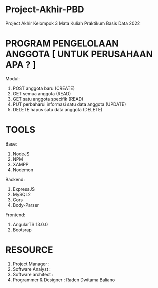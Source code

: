 # Project-Akhir-PBD
Project Akhir Kelompok 3 Mata Kuliah Praktikum Basis Data 2022

# PROGRAM PENGELOLAAN ANGGOTA [ UNTUK PERUSAHAAN APA ? ]
Modul:
1. POST anggota baru (CREATE)
2. GET semua anggota (READ)
3. GET satu anggota specifik (READ)
4. PUT perbaharui informasi satu data anggota (UPDATE)
5. DELETE hapus satu data anggota (DELETE)

# TOOLS
Base:
1. NodeJS
2. NPM
3. XAMPP
4. Nodemon

Backend:
1. ExpressJS
2. MySQL2
3. Cors
4. Body-Parser

Frontend:
1. AngularTS 13.0.0
2. Bootsrap

# RESOURCE
1. Project Manager : 
2. Software Analyst :
3. Software architect :
4. Programmer & Designer : Raden Dwitama Baliano


